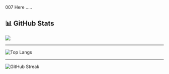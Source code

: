 007 Here .....

## 📊 GitHub Stats
<picture>
  <source
    srcset="https://github-readme-stats.vercel.app/api?username=007-bg&show_icons=true&theme=dark"
    media="(prefers-color-scheme: dark)"
  />
  <source
    srcset="https://github-readme-stats.vercel.app/api?username=007-bg&show_icons=true"
    media="(prefers-color-scheme: light), (prefers-color-scheme: no-preference)"
  />
  <img src="https://github-readme-stats.vercel.app/api?username=mizzty&show_icons=true" />
</picture>

------------------------------------------

![Top Langs](https://github-readme-stats.vercel.app/api/top-langs/?username=mizzty&size_weight=0.5&count_weight=0.5)


------------------------------------------
![GitHub Streak](https://streak-stats.demolab.com/?user=007-bg)
